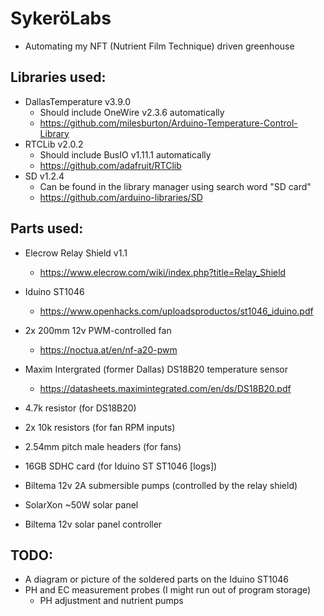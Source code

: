 # SykeröLabs

- Automating my NFT (Nutrient Film Technique) driven greenhouse

## Libraries used:

- DallasTemperature v3.9.0
  - Should include OneWire v2.3.6 automatically
  - https://github.com/milesburton/Arduino-Temperature-Control-Library
- RTCLib v2.0.2
  - Should include BusIO v1.11.1 automatically
  - https://github.com/adafruit/RTClib
- SD v1.2.4
  - Can be found in the library manager using search word "SD card"
  - https://github.com/arduino-libraries/SD

## Parts used:
  - Elecrow Relay Shield v1.1 
    - https://www.elecrow.com/wiki/index.php?title=Relay_Shield

  - Iduino ST1046
    - https://www.openhacks.com/uploadsproductos/st1046_iduino.pdf
    
  - 2x 200mm 12v PWM-controlled fan
    - https://noctua.at/en/nf-a20-pwm

  - Maxim Intergrated (former Dallas) DS18B20 temperature sensor
    - https://datasheets.maximintegrated.com/en/ds/DS18B20.pdf
  
  - 4.7k resistor (for DS18B20)
  - 2x 10k resistors (for fan RPM inputs)
  - 2.54mm pitch male headers (for fans)
  - 16GB SDHC card (for Iduino ST ST1046 [logs])
  - Biltema 12v 2A submersible pumps (controlled by the relay shield)
  - SolarXon ~50W solar panel 
  - Biltema 12v solar panel controller

## TODO:

- A diagram or picture of the soldered parts on the Iduino ST1046
- PH and EC measurement probes (I might run out of program storage)
  - PH adjustment and nutrient pumps

